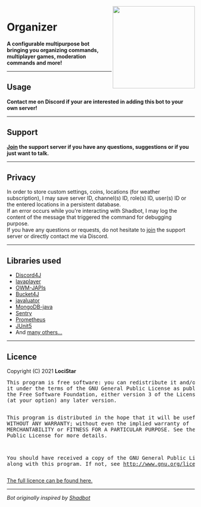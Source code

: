<!DOCTYPE html>
<html>
<body>
    <a href="dicord-invite-link">
        <img align="right" src="https://image.flaticon.com/icons/png/512/544/544539.png" height="220" width="220">
    </a>
    <h1>Organizer</h1>
    <p><b>A configurable multipurpose bot bringing you organizing commands, multiplayer games, moderation commands and more!</b></p>
    <hr>
    <h2>Usage</h2>
    <a></a>
    <p><b>Contact me on Discord if your are interested in adding this bot to your own server!</b></p>
    <hr>
    <h2>Support</h2>
    <p><b><a href="https://discord.gg/ber7Jxxd">Join</a> the support server if you have any questions, suggestions or if you just want to talk.</b></p>
    <hr>
    <h2>Privacy</h2>
    In order to store custom settings, coins, locations (for weather subscription), I may save server ID, channel(s) ID, role(s) ID, user(s) ID or the entered locations in a persistent database. 
    <br>If an error occurs while you're interacting with Shadbot, I may log the content of the message that triggered the command for debugging purpose.
    <br>If you have any questions or requests, do not hesitate to <a href="https://discord.gg/ber7Jxxd">join</a> the support server or directly contact me via Discord.
    <hr>
    <h2>Libraries used</h2>
    <ul>
        <li><a href="https://github.com/Discord4J/Discord4J">Discord4J</a>
        <li><a href="https://github.com/sedmelluq/lavaplayer">lavaplayer</a>
        <li><a href="https://bitbucket.org/aksinghnet/owm-japis">OWM-JAPIs</a>
        <li><a href="https://github.com/vladimir-bukhtoyarov/bucket4j">Bucket4J</a>
        <li><a href="http://javaluator.sourceforge.net/en/home/">javaluator</a>
        <li><a href="https://github.com/mongodb/mongo-java-driver">MongoDB-java</a>
        <li><a href="https://github.com/getsentry/sentry-java">Sentry</a></li>
        <li><a href="https://github.com/prometheus/client_java">Prometheus</a></li>
        <li><a href="https://github.com/junit-team/junit5">JUnit5</a></li>
        <li>And <a href="pom.xml">many others...</a></li>
    </ul>
    <hr>
    <h2>Licence</h2>
    <p>Copyright (C) 2021 <b>LociStar</b>
        <pre>
This program is free software: you can redistribute it and/or modify
it under the terms of the GNU General Public License as published by
the Free Software Foundation, either version 3 of the License, or
(at your option) any later version.

This program is distributed in the hope that it will be useful, but WITHOUT ANY WARRANTY; without even the implied
warranty of MERCHANTABILITY or FITNESS FOR A PARTICULAR PURPOSE. See the GNU General Public License for more details.

You should have received a copy of the GNU General Public License along with this program. If not,
see http://www.gnu.org/licenses/
</pre>
<a href="https://github.com/LociStar/Organizer/blob/master/LICENSE">The full licence can be found here.</a>
<hr>
<p><i>Bot originally inspired by <a href="https://github.com/Shadorc/Shadbot">Shadbot</i></a>
</body>
</html>

